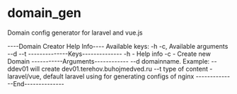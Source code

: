 # domain_gen
Domain config generator for laravel and vue.js

----Domain Creator Help Info----
Available keys: -h -c, Available arguments --d --t
--------------Keys--------------
-h - Help info
-c - Create new Domain
-----------Arguments------------
--d domainname. Example: --ddev01
will create dev01.terehov.buhojmedved.ru
--t type of content - laravel/vue, default laravel
using for generating configs of nginx
--------------End--------------
